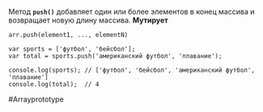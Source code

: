 Метод **`push()`** добавляет один или более элементов в конец массива и возвращает новую длину массива.
**Мутирует**

```
arr.push(element1, ..., elementN)
```

```
var sports = ['футбол', 'бейсбол'];
var total = sports.push('американский футбол', 'плавание');

console.log(sports); // ['футбол', 'бейсбол', 'американский футбол', 'плавание']
console.log(total);  // 4
```

#Arrayprototype